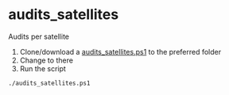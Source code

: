 # audits_satellites
Audits per satellite

1. Clone/download a [audits_satellites.ps1](audits_satellites.ps1) to the preferred folder
2. Change to there
3. Run the script
```
./audits_satellites.ps1
```
